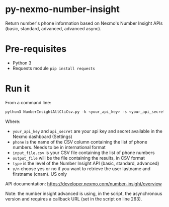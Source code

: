 # py-nexmo-number-insight
Return number's phone information based on Nexmo's Number Insight APIs (basic, standard, advanced, advanced async).

# Pre-requisites
- Python 3
- Requests module `pip install requests`

# Run it

From a command line:

```python
python3 NumberInsightAllCliCsv.py -k <your_api_key> -s <your_api_secret> -c phone -i <input_file.csv> -o <output_file> -t <type> -n <y/n>
```

Where:

- `your_api_key` and `api_secret` are your api key and secret available in the Nexmo dashboard (Settings)
- `phone` is the name of the CSV column containing the list of phone numbers. Needs to be in international format
- `input_file.csv` is your CSV file containing the list of phone numbers
- `output_file` will be the file containing the results, in CSV format
- `type` is the level of the Number Insight API (basic, standard, advanced)
- `y/n` choose yes or no if you want to retrieve the user lastname and firstname (cnam). US only

API documentation: https://developer.nexmo.com/number-insight/overview

Note: the number insight advanced is using, in the script, the asynchronous version and requires a callback URL (set in the script on line 263). 
